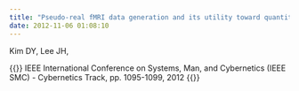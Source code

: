 ```yaml
---
title: "Pseudo-real fMRI data generation and its utility toward quantitative evaluation of analytical methods,"
date: 2012-11-06 01:08:10
---
```


Kim DY, Lee JH, 

{{<format bright-green>}}
IEEE International Conference on Systems, Man, and Cybernetics (IEEE SMC) - Cybernetics Track, pp. 1095-1099, 2012
{{</format>}}